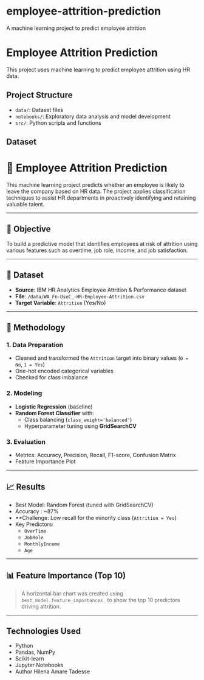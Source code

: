 # employee-attrition-prediction
A machine learning project to predict employee attrition
# Employee Attrition Prediction

This project uses machine learning to predict employee attrition using HR data.

## Project Structure

- `data/`: Dataset files
- `notebooks/`: Exploratory data analysis and model development
- `src/`: Python scripts and functions

## Dataset

# 🧠 Employee Attrition Prediction

This machine learning project predicts whether an employee is likely to leave the company based on HR data. The project applies classification techniques to assist HR departments in proactively identifying and retaining valuable talent.

---

## 🎯 Objective

To build a predictive model that identifies employees at risk of attrition using various features such as overtime, job role, income, and job satisfaction.

---

## 📁 Dataset

- **Source**: IBM HR Analytics Employee Attrition & Performance dataset
- **File**: `/data/WA_Fn-UseC_-HR-Employee-Attrition.csv`
- **Target Variable**: `Attrition` (Yes/No)

---

## 🧪 Methodology

### 1. Data Preparation
- Cleaned and transformed the `Attrition` target into binary values (`0 = No`, `1 = Yes`)
- One-hot encoded categorical variables
- Checked for class imbalance

### 2. Modeling
- **Logistic Regression** (baseline)
- **Random Forest Classifier** with:
  - Class balancing (`class_weight='balanced'`)
  - Hyperparameter tuning using **GridSearchCV**

### 3. Evaluation
- Metrics: Accuracy, Precision, Recall, F1-score, Confusion Matrix
- Feature Importance Plot

---

## 📈 Results

- Best Model: Random Forest (tuned with GridSearchCV)
- Accuracy : ~87%
- **Challenge: Low recall for the minority class (`Attrition = Yes`)
- Key Predictors:
  - `OverTime`
  - `JobRole`
  - `MonthlyIncome`
  - `Age`

---

## 📊 Feature Importance (Top 10)

> A horizontal bar chart was created using `best_model.feature_importances_` to show the top 10 predictors driving attrition.

---
## Technologies Used

- Python
- Pandas, NumPy
- Scikit-learn
- Jupyter Notebooks
- Author
Hilena Amare Tadesse 
